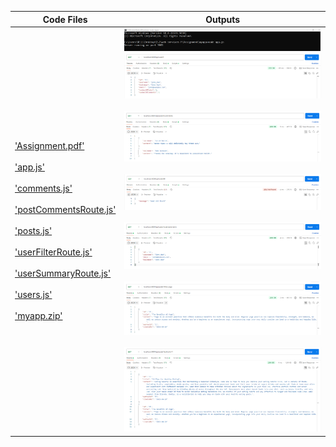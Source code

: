 | Code Files | Outputs |
|------------|---------|
|['Assignment.pdf'](./Codes/Assignment.pdf)<br><br>['app.js'](./Codes/app.js)<br><br>['comments.js'](./Codes/comments.js)<br><br>['postCommentsRoute.js'](./Codes/postCommentsRoute.js)<br><br>['posts.js'](./Codes/posts.js)<br><br>['userFilterRoute.js'](./Codes/userFilterRoute.js)<br><br>['userSummaryRoute.js'](./Codes/userSummaryRoute.js)<br><br>['users.js'](./Codes/users..js)<br><br>['myapp.zip'](./Codes/myapp.zip)|![5.png](./Outputs/5.png)![1.png](./Outputs/1.png)<br><br>![2.png](./Outputs/2.png)<br><br>![3.png](./Outputs/3.png)<br><br>![4-1.png](./Outputs/4-1.png)<br><br>![4-2.png](./Outputs/4-2.png)<br><br>![4-3.png](./Outputs/4-3.png)|
